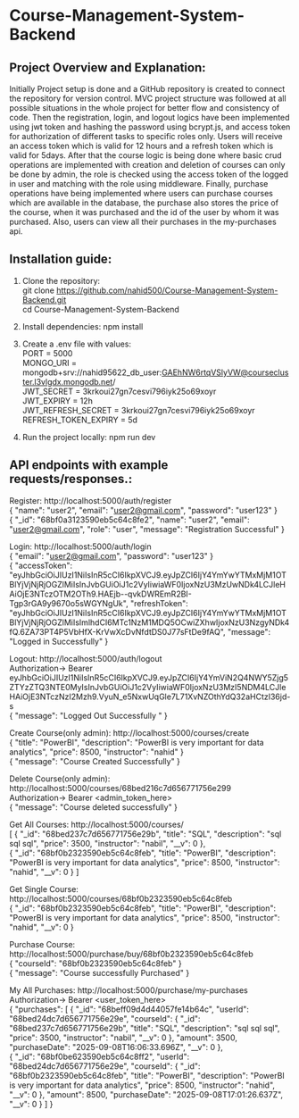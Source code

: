 ﻿# Course-Management-System-Backend

 
## Project Overview and Explanation:
Initially Project setup is done and a GitHub repository is created to connect the repository for version control. MVC project structure was followed at all possible situations in the whole project for better flow and consistency of code.
Then the registration, login, and logout logics have been implemented using jwt token and hashing the password using bcrypt.js, and access token for authorization of different tasks to specific roles only. Users will receive an access token which is valid for 12 hours and a refresh token which is valid for 5days.
After that the course logic is being done where basic crud operations are implemented with creation and deletion of courses can only be done by admin, the role is checked using the access token of the logged in user and matching with the role using middleware.
Finally, purchase operations have being implemented where users can purchase courses which are available in the database, the purchase also stores the price of the course, when it was purchased and the id of the user by whom it was purchased. Also, users can view all their purchases in the my-purchases api.


## Installation guide:
 1) Clone the repository: <br>
 git clone https://github.com/nahid500/Course-Management-System-Backend.git <br>
 cd Course-Management-System-Backend

 2) Install dependencies: npm install

 3) Create a .env file with values: <br>
     PORT = 5000 <br>
     MONGO_URI = mongodb+srv://nahid95622_db_user:GAEhNW6rtqVSlyVW@coursecluster.l3vlgdx.mongodb.net/   <br>
     JWT_SECRET = 3krkoui27gn7cesvi796iyk25o69xoyr <br>
     JWT_EXPIRY = 12h <br>
     JWT_REFRESH_SECRET = 3krkoui27gn7cesvi796iyk25o69xoyr <br>
     REFRESH_TOKEN_EXPIRY = 5d <br>

 4) Run the project locally: npm run dev <br>


## API endpoints with example requests/responses.:

Register:  http://localhost:5000/auth/register <br>
{
    "name": "user2",
    "email": "user2@gmail.com",
    "password": "user123"
}  <br>
{
    "_id": "68bf0a3123590eb5c64c8fe2",
    "name": "user2",
    "email": "user2@gmail.com",
    "role": "user",
    "message": "Registration Successful"
}

Login:  http://localhost:5000/auth/login  <br>
{
    "email": "user2@gmail.com",
    "password": "user123"
} <br>
{
    "accessToken": "eyJhbGciOiJIUzI1NiIsInR5cCI6IkpXVCJ9.eyJpZCI6IjY4YmYwYTMxMjM1OTBlYjVjNjRjOGZlMiIsInJvbGUiOiJ1c2VyIiwiaWF0IjoxNzU3MzUwNDk4LCJleHAiOjE3NTczOTM2OTh9.HAEjb--qvkDWREmR2BI-Tgp3rGA9y9670o5sWGYNgUk",
    "refreshToken": "eyJhbGciOiJIUzI1NiIsInR5cCI6IkpXVCJ9.eyJpZCI6IjY4YmYwYTMxMjM1OTBlYjVjNjRjOGZlMiIsImlhdCI6MTc1NzM1MDQ5OCwiZXhwIjoxNzU3NzgyNDk4fQ.6ZA73PT4P5VbHfX-KrVwXcDvNfdtDS0J77sFtDe9fAQ",
    "message": "Logged in Successfully"
}

Logout:  http://localhost:5000/auth/logout  <br>
Authorization-> Bearer eyJhbGciOiJIUzI1NiIsInR5cCI6IkpXVCJ9.eyJpZCI6IjY4YmViN2Q4NWY5Zjg5ZTYzZTQ3NTE0MyIsInJvbGUiOiJ1c2VyIiwiaWF0IjoxNzU3MzI5NDM4LCJleHAiOjE3NTczNzI2Mzh9.VyuN_e5NxwUqGle7L71XvNZOthYdQ32aHCtzI36jd-s  <br>
{
    "message": "Logged Out Successfully "
}

Create Course(only admin):  http://localhost:5000/courses/create  <br>
{
    "title": "PowerBI",
    "description": "PowerBI is very important for data analytics",
    "price": 8500,
    "instructor": "nahid"
} <br>
{
    "message": "Course Created Successfully"
}

Delete Course(only admin): http://localhost:5000/courses/68bed216c7d656771756e299  <br>
Authorization-> Bearer <admin_token_here> <br>
{
    "message": "Course deleted successfully"
}

Get All Courses:  http://localhost:5000/courses/  <br>
[
    {
        "_id": "68bed237c7d656771756e29b",
        "title": "SQL",
        "description": "sql sql sql",
        "price": 3500,
        "instructor": "nabil",
        "__v": 0
    },<br>
    {
        "_id": "68bf0b2323590eb5c64c8feb",
        "title": "PowerBI",
        "description": "PowerBI is very important for data analytics",
        "price": 8500,
        "instructor": "nahid",
        "__v": 0
    }
]

Get Single Course:  http://localhost:5000/courses/68bf0b2323590eb5c64c8feb  <br>
{
    "_id": "68bf0b2323590eb5c64c8feb",
    "title": "PowerBI",
    "description": "PowerBI is very important for data analytics",
    "price": 8500,
    "instructor": "nahid",
    "__v": 0
}


Purchase Course:  http://localhost:5000/purchase/buy/68bf0b2323590eb5c64c8feb  <br>
{
    "courseId": "68bf0b2323590eb5c64c8feb"
}  <br>
{
    "message": "Course successfully Purchased"
}

My All Purchases:  http://localhost:5000/purchase/my-purchases  <br>
Authorization-> Bearer <user_token_here> <br>
{
    "purchases": [
        {
            "_id": "68beff09d4d44057fe14b64c",
            "userId": "68bed24dc7d656771756e29e",
            "courseId": {
                "_id": "68bed237c7d656771756e29b",
                "title": "SQL",
                "description": "sql sql sql",
                "price": 3500,
                "instructor": "nabil",
                "__v": 0
            },
            "amount": 3500,
            "purchaseDate": "2025-09-08T16:06:33.696Z",
            "__v": 0
        },  <br>
        {
            "_id": "68bf0be623590eb5c64c8ff2",
            "userId": "68bed24dc7d656771756e29e",
            "courseId": {
                "_id": "68bf0b2323590eb5c64c8feb",
                "title": "PowerBI",
                "description": "PowerBI is very important for data analytics",
                "price": 8500,
                "instructor": "nahid",
                "__v": 0
            },
            "amount": 8500,
            "purchaseDate": "2025-09-08T17:01:26.637Z",
            "__v": 0
        }
    ]
}












